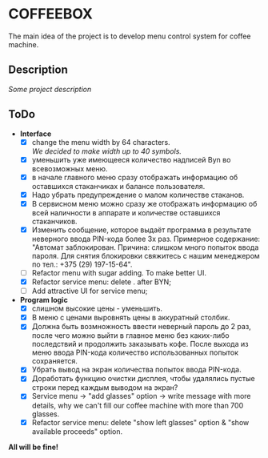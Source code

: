 # COFFEEBOX
The main idea of the project is to develop menu control system for coffee machine.

## Description
*Some project description*

## ToDo
- **Interface**
  + [x] change the menu width by 64 characters.  
  *We decided to make width up to 40 symbols.*
  + [x] уменьшить уже имеющееся количество надписей Byn во всевозможных меню.  
  + [x] в начале главного меню сразу отображать информацию об оставшихся стаканчиках и балансе пользователя.  
  + [x] Надо убрать предупреждение о малом количестве стаканов.  
  + [x] В сервисном меню можно сразу же отображать информацию об всей наличности в аппарате и количестве оставшихся стаканчиков.
  + [x] Изменить сообщение, которое выдаёт программа в результате неверного ввода PIN-кода более 3х раз. Примерное содержание: "Автомат заблокирован. Причина: слишком много попыток ввода пароля. Для снятия блокировки свяжитесь с нашим менеджером по тел.: +375 (29) 197-15-64".
  + [ ] Refactor menu with sugar adding. To make better UI.
  + [x] Refactor service menu: delete . after BYN;
  + [ ] Add attractive UI for service menu;
- **Program logic**
  + [x] слишном высокие цены - уменьшить. 
  + [x] В меню с ценами выровнять цены в аккуратный столбик.
  + [x] Должна быть возмножность ввести неверный пароль до 2 раз, после чего можно выйти в главное меню без каких-либо последствий и продолжить заказывать кофе. После выхода из меню ввода PIN-кода количество использованных попыток сохраняется.
  + [x] Убрать вывод на экран количества попыток ввода PIN-кода.
  + [x] Доработать функцию очистки дисплея, чтобы удалялись пустые строки перед каждым выводом на экран?
  + [x] Service menu -> "add glasses" option -> write message with more details, why we can't fill our coffee machine with more than 700 glasses.
  + [x] Refactor service menu: delete "show left glasses" option & "show available proceeds" option.

**All will be fine!**
